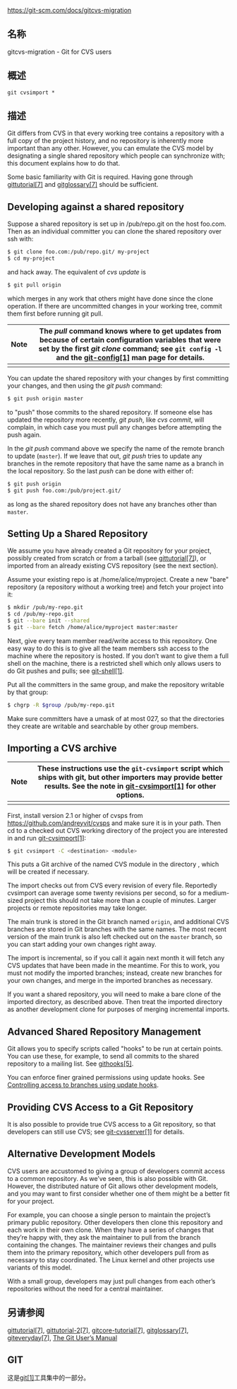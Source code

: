 https://git-scm.com/docs/gitcvs-migration

## 名称

gitcvs-migration - Git for CVS users

## 概述

```
git cvsimport *
```

## 描述

Git differs from CVS in that every working tree contains a repository with a full copy of the project history, and no repository is inherently more important than any other. However, you can emulate the CVS model by designating a single shared repository which people can synchronize with; this document explains how to do that.

Some basic familiarity with Git is required. Having gone through [gittutorial[7]](../gittutorial) and [gitglossary[7]](../gitglossary) should be sufficient.

## Developing against a shared repository

Suppose a shared repository is set up in /pub/repo.git on the host foo.com. Then as an individual committer you can clone the shared repository over ssh with:

``` bash
$ git clone foo.com:/pub/repo.git/ my-project
$ cd my-project
```

and hack away. The equivalent of *cvs update* is

``` bash
$ git pull origin
```

which merges in any work that others might have done since the clone operation. If there are uncommitted changes in your working tree, commit them first before running git pull.

| Note | The *pull* command knows where to get updates from because of certain configuration variables that were set by the first *git clone* command; see `git config -l` and the [git-config[1]](../../1/git-config) man page for details. |
| ---- | ------------------------------------------------------------ |
|      |                                                              |

You can update the shared repository with your changes by first committing your changes, and then using the *git push* command:

``` bash
$ git push origin master
```

to "push" those commits to the shared repository. If someone else has updated the repository more recently, *git push*, like *cvs commit*, will complain, in which case you must pull any changes before attempting the push again.

In the *git push* command above we specify the name of the remote branch to update (`master`). If we leave that out, *git push* tries to update any branches in the remote repository that have the same name as a branch in the local repository. So the last *push* can be done with either of:

``` bash
$ git push origin
$ git push foo.com:/pub/project.git/
```

as long as the shared repository does not have any branches other than `master`.

## Setting Up a Shared Repository

We assume you have already created a Git repository for your project, possibly created from scratch or from a tarball (see [gittutorial[7]](../gittutorial)), or imported from an already existing CVS repository (see the next section).

Assume your existing repo is at /home/alice/myproject. Create a new "bare" repository (a repository without a working tree) and fetch your project into it:

``` bash
$ mkdir /pub/my-repo.git
$ cd /pub/my-repo.git
$ git --bare init --shared
$ git --bare fetch /home/alice/myproject master:master
```

Next, give every team member read/write access to this repository. One easy way to do this is to give all the team members ssh access to the machine where the repository is hosted. If you don’t want to give them a full shell on the machine, there is a restricted shell which only allows users to do Git pushes and pulls; see [git-shell[1]](../../1/git-shell).

Put all the committers in the same group, and make the repository writable by that group:

``` bash
$ chgrp -R $group /pub/my-repo.git
```

Make sure committers have a umask of at most 027, so that the directories they create are writable and searchable by other group members.

## Importing a CVS archive

| Note | These instructions use the `git-cvsimport` script which ships with git, but other importers may provide better results. See the note in [git-cvsimport[1]](../../1/git-cvsimport) for other options. |
| ---- | ------------------------------------------------------------ |
|      |                                                              |

First, install version 2.1 or higher of cvsps from https://github.com/andreyvit/cvsps and make sure it is in your path. Then cd to a checked out CVS working directory of the project you are interested in and run [git-cvsimport[1]](../../1/git-cvsimport):

``` bash
$ git cvsimport -C <destination> <module>
```

This puts a Git archive of the named CVS module in the directory <destination>, which will be created if necessary.

The import checks out from CVS every revision of every file. Reportedly cvsimport can average some twenty revisions per second, so for a medium-sized project this should not take more than a couple of minutes. Larger projects or remote repositories may take longer.

The main trunk is stored in the Git branch named `origin`, and additional CVS branches are stored in Git branches with the same names. The most recent version of the main trunk is also left checked out on the `master` branch, so you can start adding your own changes right away.

The import is incremental, so if you call it again next month it will fetch any CVS updates that have been made in the meantime. For this to work, you must not modify the imported branches; instead, create new branches for your own changes, and merge in the imported branches as necessary.

If you want a shared repository, you will need to make a bare clone of the imported directory, as described above. Then treat the imported directory as another development clone for purposes of merging incremental imports.

## Advanced Shared Repository Management

Git allows you to specify scripts called "hooks" to be run at certain points. You can use these, for example, to send all commits to the shared repository to a mailing list. See [githooks[5]](../../5/githooks).

You can enforce finer grained permissions using update hooks. See [Controlling access to branches using update hooks](https://git-scm.com/docs/howto/update-hook-example).

## Providing CVS Access to a Git Repository

It is also possible to provide true CVS access to a Git repository, so that developers can still use CVS; see [git-cvsserver[1]](../../1/git-cvsserver) for details.

## Alternative Development Models

CVS users are accustomed to giving a group of developers commit access to a common repository. As we’ve seen, this is also possible with Git. However, the distributed nature of Git allows other development models, and you may want to first consider whether one of them might be a better fit for your project.

For example, you can choose a single person to maintain the project’s primary public repository. Other developers then clone this repository and each work in their own clone. When they have a series of changes that they’re happy with, they ask the maintainer to pull from the branch containing the changes. The maintainer reviews their changes and pulls them into the primary repository, which other developers pull from as necessary to stay coordinated. The Linux kernel and other projects use variants of this model.

With a small group, developers may just pull changes from each other’s repositories without the need for a central maintainer.

## 另请参阅

[gittutorial[7]](../gittutorial), [gittutorial-2[7]](../gittutorial-2), [gitcore-tutorial[7]](../gitcore-tutorial), [gitglossary[7]](../gitglossary), [giteveryday[7]](../giteveryday), [The Git User’s Manual](https://git-scm.com/docs/user-manual)

## GIT

  这是[git[1]](../../Git)工具集中的一部分。